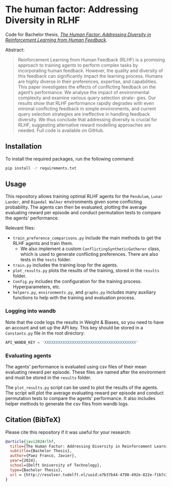 # The human factor: Addressing Diversity in RLHF

Code for Bachelor thesis, [_The Human Factor: Addressing Diversity in Reinforcement Learning from Human Feedback_](http://resolver.tudelft.nl/uuid:a7b37b44-4798-492e-822e-f1b7c347410b).

Abstract:

> Reinforcement Learning from Human Feedback (RLHF) is a promising approach to
training agents to perform complex tasks by incorporating human feedback. However,
the quality and diversity of this feedback can significantly impact the learning process.
Humans are highly diverse in their preferences, expertise, and capabilities. This paper
investigates the effects of conflicting feedback on the agent’s performance. We analyse
the impact of environmental complexity and examine various query selection strate-
gies. Our results show that RLHF performance rapidly degrades with even minimal
conflicting feedback in simple environments, and current query selection strategies are
ineffective in handling feedback diversity. We thus conclude that addressing diversity
is crucial for RLHF, suggesting alternative reward modelling approaches are needed.
Full code is available on GitHub. 

## Installation

To install the required packages, run the following command:

```bash
pip install -r requirements.txt
```

## Usage

This repository allows training optimal RLHF agents for the `Pendulum`, `Lunar Lander`, and `Bipedal Walker` environments
given some conflicting probability. The agents can then be evaluated, plotting the average evaluating reward per episode
and conduct permutation tests to compare the agents' performance.

Relevant files:
- `train_preference_comparisons.py` include the main methods to get the RLHF agents and train them.
  - We also implement a custom `ConflictingSyntheticGatherer` class, which is used to generate conflicting preferences.
   There are also tests in the `tests` folder.
- `train.py` includes the training loop for the agents.
- `plot_results.py` plots the results of the training, stored in the `results` folder.
- `Config.py` includes the configuration for the training process. Hyperparameters, etc.
- `helpers.py`, `environments.py`, and `graphs.py` includes many auxiliary functions to help with the training and evaluation process.


### Logging into wandb

Note that the code logs the results in Weight & Biases, so you need to have an account and set up the API key.
This key should be stored in a `Constants.py` file in the root directory:

```python
API_WANDB_KEY = 'XXXXXXXXXXXXXXXXXXXXXXXXXXXXXXXXXXXXXXXX'
```

### Evaluating agents

The agents' performance is evaluated using csv files of their mean evaluating reward per episode.
These files are named after the environment and must be stored in the `results` folder.

The `plot_results.py` script can be used to plot the results of the agents.
The script will plot the average evaluating reward per episode and 
conduct permutation tests to compare the agents' performance.
It also includes helper methods to generate the csv files from wandb logs.

## Citation (BibTeX)

Please cite this repository if it was useful for your research:

```bibtex
@article{javi2024rlhf,
  title={The Human Factor: Addressing Diversity in Reinforcement Learning from Human Feedback},
  subtitle={Bachelor Thesis},
  author={Paez Franco, Javier},
  year={2024},
  school={Delft University of Technology},
  type={Bachelor Thesis},
  url = {http://resolver.tudelft.nl/uuid:a7b37b44-4798-492e-822e-f1b7c347410b},
}
```
